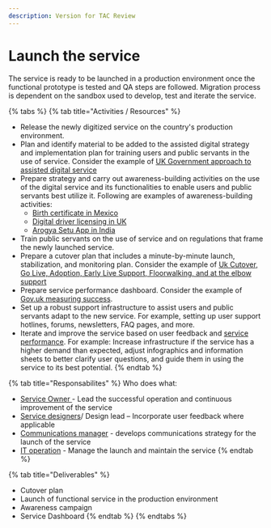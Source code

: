 ```yaml
---
description: Version for TAC Review
---
```


# Launch the service

The service is ready to be launched in a production environment once the functional prototype is tested and QA steps are followed. Migration process is dependent on the sandbox used to develop, test and iterate the service.&#x20;

{% tabs %}
{% tab title="Activities / Resources" %}
* Release the newly digitized service on the country's production environment.
* Plan and identify material to be added to the assisted digital strategy and implementation plan for training users and public servants in the use of service. Consider the example of [UK Government approach to assisted digital service](https://www.gov.uk/government/publications/government-approach-to-assisted-digital/government-approach-to-assisted-digital)
* Prepare strategy and carry out awareness-building activities on the use of the digital service and its functionalities to enable users and public servants best utilize it. Following are examples of awareness-building activities:&#x20;
  * [Birth certificate in Mexico](https://www.gob.mx/actas)
  * [Digital driver licensing in UK](https://www.gov.uk/government/news/dvla-launches-new-campaign-to-help-move-customers-online)
  * [Arogya Setu App in India](https://www.mygov.in/aarogya-setu-app/)
* Train public servants on the use of service and on regulations that frame the newly launched service.
* Prepare a cutover plan that includes a minute-by-minute launch, stabilization, and monitoring plan. Consider the example of [Uk Cutover, Go Live, Adoption, Early Live Support, Floorwalking, and at the elbow support](https://www.digitalmarketplace.service.gov.uk/g-cloud/services/925766262378996)
* Prepare service performance dashboard. Consider the example of [Gov.uk measuring success](https://www.gov.uk/service-manual/measuring-success).
* Set up a robust support infrastructure to assist users and public servants adapt to the new service. For example, setting up user support hotlines, forums, newsletters, FAQ pages, and more.&#x20;
* Iterate and improve the service based on user feedback and [service performance](https://www.gov.uk/service-manual/measuring-success). For example: Increase infrastructure if the service has a higher demand than expected, adjust infographics and information sheets to better clarify user questions, and guide them in using the service to its best potential.
{% endtab %}

{% tab title="Responsabilites" %}
Who does what:

* [Service Owner ](../annex/govstack-user-profiles-taxonomy.md#service-owner)- Lead the successful operation and continuous improvement of the service
* [Service designers](../annex/govstack-user-profiles-taxonomy.md#service-designer)/ Design lead – Incorporate user feedback where applicable
* [Communications manager](https://govstack.gitbook.io/implementation-playbook/govstack-implementation-playbook/annex/govstack-user-profiles-taxonomy#communication-manager) - develops communications strategy for the launch of the service
* [IT operation](../annex/govstack-user-profiles-taxonomy.md#back-end-developers) - Manage the launch and maintain the service
{% endtab %}

{% tab title="Deliverables" %}
* Cutover plan
* Launch of functional service in the production environment
* Awareness campaign
* Service Dashboard
{% endtab %}
{% endtabs %}
